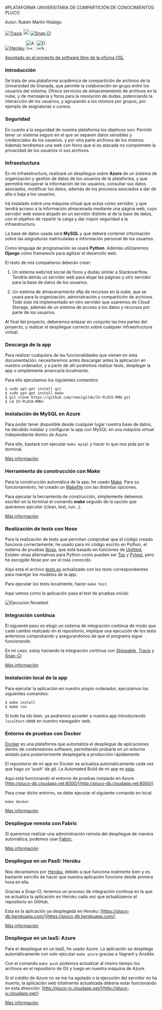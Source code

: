 #PLATAFORMA UNIVERSITARIA DE COMPARTICIÓN DE CONOCIMIENTOS: PLUCO

Autor: Rubén Martín Hidalgo

[![Travis](https://secure.travis-ci.org/romilgildo/IV-PLUCO-RMH.png)](http://travis-ci.org/romilgildo/IV-PLUCO-RMH) 
[<img src="https://api.shippable.com/projects/561d708d1895ca44741d9f63/badge/master" alt="Shippable" height=20>](https://app.shippable.com/projects/561d708d1895ca44741d9f63)
[![Snap CI](https://snap-ci.com/romilgildo/IV-PLUCO-RMH/branch/master/build_image)](https://snap-ci.com/romilgildo/IV-PLUCO-RMH/branch/master)

[![Heroku](https://www.herokucdn.com/deploy/button.png)](http://pluco-db.herokuapp.com/) 
[<img src="http://azuredeploy.net/deploybutton.png" alt="Azure" height=32>](http://pluco-iv.cloudapp.net/) 
[<img src="http://i628.photobucket.com/albums/uu6/romilgildo/dockericon_zpswj3ifwrw.png" alt="Docker" height=32>](https://hub.docker.com/r/romilgildo/pluco/)

[Apuntado en el proyecto de software libre de la oficina OSL](http://osl.ugr.es/bases-de-los-premios-a-proyectos-libres-de-la-ugr/)

### Introducción

Se trata de una plataforma académica de compartición de archivos de la Universidad de Granada, que permite la colaboración en grupo entre los usuarios del sistema. Ofrece servicios de almacenamiento de archivos en la nube, y de mensajería y foros para la resolución de dudas, potenciando la interacción de los usuarios, y agrupando a los mismos por grupos, por ejemplo de asignaturas o cursos.

### Seguridad

En cuanto a la seguridad de nuestra plataforma los objetivos son: Permitir tener un sistema seguro en el que se separen datos sensibles y credenciales de los usuarios, y por otra parte archivos de los mismos. Además tendremos una web con foros que si es atacada no compremete la privacidad de los usuarios ni sus archivos.

### Infraestuctura

En mi infraestructura, realizaré un despliegue sobre **Azure** de un sistema de organización y gestión de datos de los usuarios de la plataforma, y que permitirá recuperar la información de los usuarios, consultar sus datos asociados, modificar los datos, además de los procesos asociados a dar de alta o baja a los usuarios. 

Irá instalado sobre una máquina virtual que actúa como servidor, y que tendrá acceso a la información almacenada mediante una página web, cuyo servidor web estará alojado en un servidor distinto al de la base de datos, con el objetivo de repartir la carga y dar mayor seguridad a la infraestructura. 

La base de datos usada será **MySQL** y que deberá contener información sobre las asignaturas matriculadas e información personal de los usuarios. 

Como lenguaje de programación se usará **Python**. Además utilizaremos **Django** como framework para agilizar el desarrollo web.  

El resto de mis compañeros deberán crear: 

1. Un sistema web/red social de foros y dudas similar a Stackoverflow. Tendría detrás un servidor web para alojar las páginas y otro servidor para la base de datos de los usuarios.

2. Un sistema de almacenamiento sftp de recursos en la nube, que se usará para la organización, administración y compartición de archivos. Todo esto irá implementado en otro servidor que usaremos de Cloud Storage, además de un sistema de acceso a los datos y recursos por parte de los usuarios.

Al final del proyecto, deberemos enlazar en conjunto las tres partes del proyecto, y realizar el despliegue correcto sobre cualquier infraestructura virtual.

### Descarga de la app

Para realizar cualquiera de las funcionalidades que vienen en esta documentación, necesitaremos antes descargar antes la aplicación en nuestro ordenador, y a partir de ahí podremos realizar tests, desplegar la app o simplemente arrancarla localmente. 

Para ello ejecutamos los siguientes comandos:

```
$ sudo apt-get install git
$ sudo apt-get install make
$ git clone https://github.com/romilgildo/IV-PLUCO-RMH.git
$ cd IV-PLUCO-RMH/
``` 

### Instalación de MySQL en Azure

Para poder tener disponible desde cualquier lugar nuestra base de datos, he decidido instalar y configurar la app con MySQL en una máquina virtual independiente dentro de Azure. 

Para ello, bastará con ejecutar `make mysql` y hacer lo que nos pida por la terminal.

[Más información](https://github.com/romilgildo/IV-PLUCO-RMH/blob/master/documentacion/MySQL.md)

### Herramienta de construcción con Make

Para la construcción automática de la app, he usado [Make](https://www.gnu.org/software/make/). Para su funcionamiento, he creado un [Makefile](https://github.com/romilgildo/IV-PLUCO-RMH/blob/master/Makefile) con las distintas opciones.

Para ejecutar la herramienta de construcción, simplemente debemos escribir en la terminal el comando **make** seguido de la opción que queramos ejecutar (clean, test, run...).

[Más información](https://github.com/romilgildo/IV-PLUCO-RMH/blob/master/documentacion/construccionApp.md)

### Realización de tests con Nose

Para la realización de tests que permitan comprobar que el código creado funciona correctamente, he usado para mi código escrito en Python, el sistema de pruebas [Nose](https://nose.readthedocs.org/en/latest/), que está basado en funciones de [Unittest](https://docs.python.org/2/library/unittest.html). Existen otras alternativas para Python como pueden ser [Tox](https://testrun.org/tox/latest/) y [Pytest](http://pytest.org/latest/), pero he escogido Nose por ser el más conocido.

Aquí está el archivo [tests.py](https://github.com/romilgildo/IV-PLUCO-RMH/blob/master/plucoapp/tests.py) actualizado con los tests correspondientes para manejar los modelos de la app.

Para ejecutar los tests localmente, hacer `make test`.

Aquí vemos como la aplicación pasa el test de pruebas inicial:

![Ejecucion Nosetest](http://i628.photobucket.com/albums/uu6/romilgildo/nosetest_zpsa0tx2byz.png)

### Integración contínua

El siguiente paso es elegir un sistema de integración contínua de modo que cada cambio realizado en el repositorio, implique una ejecución de los tests anteriores comprobando y asegurandonos de que el programa sigue funcionando.

En mi caso, estoy haciendo la integración contínua con [Shippable](https://www.shippable.com/), [Travis](https://travis-ci.org/) y [Snap-CI](https://snap-ci.com/)

[Más información](https://github.com/romilgildo/IV-PLUCO-RMH/blob/master/documentacion/integracionContinua.md)

### Instalación local de la app

Para ejecutar la aplicación en nuestro propio ordenador, ejecutamos los siguientes comandos:

```
$ make install
$ make run
```

Si todo ha ido bien, ya podremos acceder a nuestra app introduciendo `localhost:8000` en nuestro navegador web.

### Entorno de pruebas con Docker

[Docker](https://www.docker.com/) es una plataforma que automatiza el despliegue de aplicaciones dentro de contenedores software, permitiendo probarla en un entorno aislado para posteriormente desplegarla a producción rápidamente.

El repositorio de mi app en Docker se actualiza automáticamente cada vez que hago un 'push' de git. La Automated Build de mi app es [esta](https://hub.docker.com/r/romilgildo/pluco/).

Aquí está funcionando el entorno de pruebas instalado en Azure: [http://pluco-db.cloudapp.net:8000/](http://pluco-db.cloudapp.net:8000/)

Para crear dicho entorno, se debe ejecutar el siguiente comando en local:

 `make docker`

[Más información](https://github.com/romilgildo/IV-PLUCO-RMH/blob/master/documentacion/entornoDocker.md)

### Despliegue remoto con Fabric

Si queremos realizar una administración remota del despliegue de manera automática, podemos usar [Fabric](http://www.fabfile.org/). 

[Más información](https://github.com/romilgildo/IV-PLUCO-RMH/blob/master/documentacion/Fabric.md)

### Despliegue en un PaaS: Heroku

Nos decantamos por [Heroku](https://www.heroku.com/), debido a que funciona realmente bien y es bastante sencillo de hacer que nuestra aplicación funcione desde primera hora en ella.

Gracias a Snap-CI, tenemos un proceso de integración contínua en la que se actualiza la aplicación en Heroku cada vez que actualizamos el repositorio en GitHub. 

Esta es la aplicación ya desplegada en Heroku: [https://pluco-db.herokuapp.com/](https://pluco-db.herokuapp.com/)

[Más información](https://github.com/romilgildo/IV-PLUCO-RMH/blob/master/documentacion/despliegueHeroku.md)

### Despliegue en un IaaS: Azure

Para el despliegue en un IaaS, he usado Azure. La aplicación se despliega automáticamente con solo ejecutar `make azure` gracias a Vagrant y Ansible.

Con el comando `make push` podemos actualizar al mismo tiempo los archivos en el repositorio de Git y luego en nuestra máquina de Azure.

Si el crédito de Azure no se me ha agotado o la ejecución del servidor no ha muerto, la aplicación web totalmente actualizada debería estar funcionando en esta dirección: [http://pluco-iv.cloudapp.net/](http://pluco-iv.cloudapp.net/)

[Más información](https://github.com/romilgildo/IV-PLUCO-RMH/blob/master/documentacion/despliegueAzure.md)
